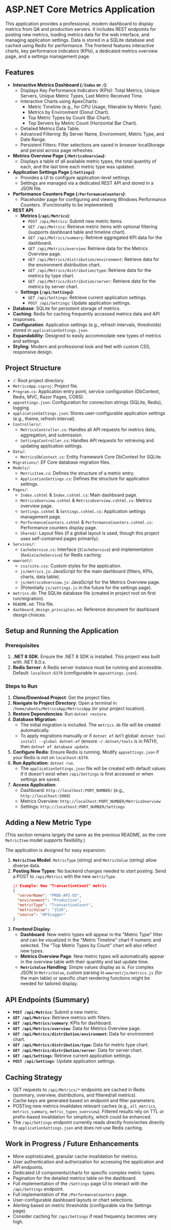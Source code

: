 # ASP.NET Core Metrics Application

This application provides a professional, modern dashboard to display metrics from QA and production servers. It includes REST endpoints for posting new metrics, loading metrics data for the web interface, and managing application settings. Data is stored in a SQLite database and cached using Redis for performance. The frontend features interactive charts, key performance indicators (KPIs), a dedicated metrics overview page, and a settings management page.

## Features

-   **Interactive Metrics Dashboard (`/Index` or `/`)**:
    -   Displays Key Performance Indicators (KPIs): Total Metrics, Unique Servers, Unique Metric Types, Last Metric Received Time.
    -   Interactive Charts using ApexCharts:
        -   Metric Timeline (e.g., for CPU Usage, filterable by Metric Type).
        -   Metrics by Environment (Donut Chart).
        -   Top Metric Types by Count (Bar Chart).
        -   Top Servers by Metric Count (Horizontal Bar Chart).
    -   Detailed Metrics Data Table.
    -   Advanced Filtering: By Server Name, Environment, Metric Type, and Date Range.
    -   Persistent Filters: Filter selections are saved in browser localStorage and persist across page refreshes.
-   **Metrics Overview Page (`/MetricsOverview`)**:
    -   Displays a table of all available metric types, the total quantity of each, and the last time each metric type was updated.
-   **Application Settings Page (`/Settings`)**:
    -   Provides a UI to configure application-level settings.
    -   Settings are managed via a dedicated REST API and stored in a JSON file.
-   **Performance Counters Page (`/PerformanceCounters`)**:
    -   Placeholder page for configuring and viewing Windows Performance Counters. (Functionality to be implemented)
-   **REST API**:
    -   **Metrics (`/api/Metrics`)**:
        -   `POST /api/Metrics`: Submit new metric items.
        -   `GET /api/Metrics`: Retrieve metric items with optional filtering (supports dashboard table and timeline chart).
        -   `GET /api/Metrics/summary`: Retrieve aggregated KPI data for the dashboard.
        -   `GET /api/Metrics/overview`: Retrieve data for the Metrics Overview page.
        -   `GET /api/Metrics/distribution/environment`: Retrieve data for the environment distribution chart.
        -   `GET /api/Metrics/distribution/type`: Retrieve data for the metrics by type chart.
        -   `GET /api/Metrics/distribution/server`: Retrieve data for the metrics by server chart.
    -   **Settings (`/api/Settings`)**:
        -   `GET /api/Settings`: Retrieve current application settings.
        -   `POST /api/Settings`: Update application settings.
-   **Database**: SQLite for persistent storage of metrics.
-   **Caching**: Redis for caching frequently accessed metrics data and API responses.
-   **Configuration**: Application settings (e.g., refresh intervals, thresholds) stored in `applicationSettings.json`.
-   **Expandability**: Designed to easily accommodate new types of metrics and settings.
-   **Styling**: Modern and professional look and feel with custom CSS, responsive design.

## Project Structure

-   `/`: Root project directory.
-   `MetricsApp.csproj`: Project file.
-   `Program.cs`: Application entry point, service configuration (DbContext, Redis, MVC, Razor Pages, CORS).
-   `appsettings.json`: Configuration for connection strings (SQLite, Redis), logging.
-   `applicationSettings.json`: Stores user-configurable application settings (e.g., theme, refresh interval).
-   `Controllers/`:
    -   `MetricsController.cs`: Handles all API requests for metrics data, aggregation, and submission.
    -   `SettingsController.cs`: Handles API requests for retrieving and updating application settings.
-   `Data/`:
    -   `MetricsDbContext.cs`: Entity Framework Core DbContext for SQLite.
-   `Migrations/`: EF Core database migration files.
-   `Models/`:
    -   `MetricItem.cs`: Defines the structure of a metric entry.
    -   `ApplicationSettings.cs`: Defines the structure for application settings.
-   `Pages/`:
    -   `Index.cshtml` & `Index.cshtml.cs`: Main dashboard page.
    -   `MetricsOverview.cshtml` & `MetricsOverview.cshtml.cs`: Metrics overview page.
    -   `Settings.cshtml` & `Settings.cshtml.cs`: Application settings management page.
    -   `PerformanceCounters.cshtml` & `PerformanceCounters.cshtml.cs`: Performance counters display page.
    -   `Shared/`: Layout files (if a global layout is used, though this project uses self-contained pages primarily).
-   `Services/`:
    -   `CacheService.cs`: Interface (`ICacheService`) and implementation (`RedisCacheService`) for Redis caching.
-   `wwwroot/`:
    -   `css/site.css`: Custom styles for the application.
    -   `js/metrics.js`: JavaScript for the main dashboard (filters, KPIs, charts, data table).
    -   `js/metricsOverview.js`: JavaScript for the Metrics Overview page.
    -   (Potentially `js/settings.js` in the future for the settings page).
-   `metrics.db`: The SQLite database file (created in project root on first run/migration).
-   `README.md`: This file.
-   `dashboard_design_principles.md`: Reference document for dashboard design choices.

## Setup and Running the Application

### Prerequisites

1.  **.NET 8 SDK**: Ensure the .NET 8 SDK is installed. This project was built with .NET 8.0.x.
2.  **Redis Server**: A Redis server instance must be running and accessible. Default: `localhost:6379` (configurable in `appsettings.json`).

### Steps to Run

1.  **Clone/Download Project**: Get the project files.
2.  **Navigate to Project Directory**: Open a terminal in `/home/ubuntu/MetricsApp/MetricsApp` (or your project location).
3.  **Restore Dependencies**: Run `dotnet restore`.
4.  **Database Migration**:
    -   The initial migration is included. The `metrics.db` file will be created automatically.
    -   To apply migrations manually or if `dotnet ef` isn't global: `dotnet tool install --global dotnet-ef` (ensure `~/.dotnet/tools` is in PATH), then `dotnet ef database update`.
5.  **Configure Redis**: Ensure Redis is running. Modify `appsettings.json` if your Redis is not on `localhost:6379`.
6.  **Run Application**: `dotnet run`.
    -   The `applicationSettings.json` file will be created with default values if it doesn't exist when `/api/Settings` is first accessed or when settings are saved.
7.  **Access Application**:
    -   Dashboard: `http://localhost:PORT_NUMBER/` (e.g., `http://localhost:5000`)
    -   Metrics Overview: `http://localhost:PORT_NUMBER/MetricsOverview`
    -   Settings: `http://localhost:PORT_NUMBER/Settings`

## Adding a New Metric Type

(This section remains largely the same as the previous README, as the core `MetricItem` model supports flexibility.)

The application is designed for easy expansion:

1.  **`MetricItem` Model**: `MetricType` (string) and `MetricValue` (string) allow diverse data.
2.  **Posting New Types**: No backend changes needed to *start* posting. Send a POST to `/api/Metrics` with the new `metricType`.
    ```json
    // Example: New "TransactionCount" metric
    {
      "serverName": "PROD-API-03",
      "environment": "Production",
      "metricType": "TransactionCount",
      "metricValue": "1520",
      "source": "APILogger"
    }
    ```
3.  **Frontend Display**:
    -   **Dashboard**: New metric types will appear in the "Metric Type" filter and can be visualized in the "Metric Timeline" chart if numeric and selected. The "Top Metric Types by Count" chart will also reflect new types.
    -   **Metrics Overview Page**: New metric types will automatically appear in the overview table with their quantity and last update time.
    -   **`MetricValue` Handling**: Simple values display as is. For complex JSON in `MetricValue`, custom parsing in `wwwroot/js/metrics.js` (for the main table) or specific chart rendering functions might be needed for tailored display.

## API Endpoints (Summary)

-   **`POST /api/Metrics`**: Submit a new metric.
-   **`GET /api/Metrics`**: Retrieve metrics with filters.
-   **`GET /api/Metrics/summary`**: KPIs for dashboard.
-   **`GET /api/Metrics/overview`**: Data for Metrics Overview page.
-   **`GET /api/Metrics/distribution/environment`**: Data for environment chart.
-   **`GET /api/Metrics/distribution/type`**: Data for metric type chart.
-   **`GET /api/Metrics/distribution/server`**: Data for server chart.
-   **`GET /api/Settings`**: Retrieve current application settings.
-   **`POST /api/Settings`**: Update application settings.

## Caching Strategy

-   GET requests to `/api/Metrics/*` endpoints are cached in Redis (summary, overview, distributions, and filtered/all metrics).
-   Cache keys are generated based on endpoint and filter parameters.
-   POSTing new metrics invalidates relevant caches (e.g., `all_metrics`, `metrics_summary`, `metric_types_overview`). Filtered results rely on TTL or prefix-based invalidation for simplicity, which could be enhanced.
-   The `/api/Settings` endpoint currently reads directly from/writes directly to `applicationSettings.json` and does not use Redis caching.

## Work in Progress / Future Enhancements

-   More sophisticated, granular cache invalidation for metrics.
-   User authentication and authorization for accessing the application and API endpoints.
-   Dedicated UI components/charts for specific complex metric types.
-   Pagination for the detailed metrics table on the dashboard.
-   Full implementation of the `/Settings` page UI to interact with the `/api/Settings` endpoint.
-   Full implementation of the `/PerformanceCounters` page.
-   User-configurable dashboard layouts or chart selections.
-   Alerting based on metric thresholds (configurable via the Settings page).
-   Consider caching for `/api/Settings` if read frequency becomes very high.
